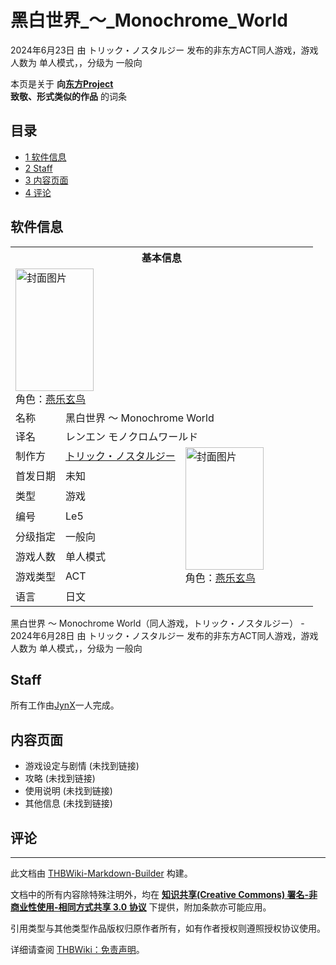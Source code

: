 # 黑白世界_～_Monochrome_World

<!-- source html: G:\repos\THBWiki-Markdown-Builder\THBWikiMarkdown\Temp\main\0\06\ns0%3A%E9%BB%91%E7%99%BD%E4%B8%96%E7%95%8C_%EF%BD%9E_Monochrome_World.html -->

2024年6月23日 由 トリック・ノスタルジー  发布的非东方ACT同人游戏，游戏人数为 单人模式，，分级为 一般向

本页是关于 **向[东方Project](./东方Project.md)  
致敬、形式类似的作品** 的词条

## 目录

- [1 软件信息](#软件信息)
- [2 Staff](#Staff)
- [3 内容页面](#内容页面)
- [4 评论](#评论)





## 软件信息
<table><tbody><tr><th colspan="3">基本信息</th></tr><tr><td class="cover-artwork-mobile" colspan="2"><a href="./文件-黑白世界_～_Monochrome_World封面.jpg.md" class="image" title="封面图片"><img alt="封面图片" src="https://upload.thwiki.cc/thumb/2/2c/%E9%BB%91%E7%99%BD%E4%B8%96%E7%95%8C_%EF%BD%9E_Monochrome_World%E5%B0%81%E9%9D%A2.jpg/125px-%E9%BB%91%E7%99%BD%E4%B8%96%E7%95%8C_%EF%BD%9E_Monochrome_World%E5%B0%81%E9%9D%A2.jpg" decoding="async" loading="lazy" width="125" height="196" srcset="https://upload.thwiki.cc/thumb/2/2c/%E9%BB%91%E7%99%BD%E4%B8%96%E7%95%8C_%EF%BD%9E_Monochrome_World%E5%B0%81%E9%9D%A2.jpg/188px-%E9%BB%91%E7%99%BD%E4%B8%96%E7%95%8C_%EF%BD%9E_Monochrome_World%E5%B0%81%E9%9D%A2.jpg 1.5x, https://upload.thwiki.cc/thumb/2/2c/%E9%BB%91%E7%99%BD%E4%B8%96%E7%95%8C_%EF%BD%9E_Monochrome_World%E5%B0%81%E9%9D%A2.jpg/251px-%E9%BB%91%E7%99%BD%E4%B8%96%E7%95%8C_%EF%BD%9E_Monochrome_World%E5%B0%81%E9%9D%A2.jpg 2x" data-file-width="384" data-file-height="600"></a><div class="cover-char">角色：<a href="./燕乐玄鸟.md" title="燕乐玄鸟">燕乐玄鸟</a></div></td>
</tr><tr><td class="label">名称</td><td colspan="2"> 黑白世界 ～ Monochrome World </td></tr><tr><td class="label">译名</td><td colspan="2"> レンエン モノクロムワールド </td></tr><tr><td class="label">制作方</td><td><a href="./トリック・ノスタルジー.md" title="トリック・ノスタルジー">トリック・ノスタルジー</a></td><td class="cover-artwork" rowspan="7" style="min-width:196px;"><a href="./文件-黑白世界_～_Monochrome_World封面.jpg.md" class="image" title="封面图片"><img alt="封面图片" src="https://upload.thwiki.cc/thumb/2/2c/%E9%BB%91%E7%99%BD%E4%B8%96%E7%95%8C_%EF%BD%9E_Monochrome_World%E5%B0%81%E9%9D%A2.jpg/125px-%E9%BB%91%E7%99%BD%E4%B8%96%E7%95%8C_%EF%BD%9E_Monochrome_World%E5%B0%81%E9%9D%A2.jpg" decoding="async" loading="lazy" width="125" height="196" srcset="https://upload.thwiki.cc/thumb/2/2c/%E9%BB%91%E7%99%BD%E4%B8%96%E7%95%8C_%EF%BD%9E_Monochrome_World%E5%B0%81%E9%9D%A2.jpg/188px-%E9%BB%91%E7%99%BD%E4%B8%96%E7%95%8C_%EF%BD%9E_Monochrome_World%E5%B0%81%E9%9D%A2.jpg 1.5x, https://upload.thwiki.cc/thumb/2/2c/%E9%BB%91%E7%99%BD%E4%B8%96%E7%95%8C_%EF%BD%9E_Monochrome_World%E5%B0%81%E9%9D%A2.jpg/251px-%E9%BB%91%E7%99%BD%E4%B8%96%E7%95%8C_%EF%BD%9E_Monochrome_World%E5%B0%81%E9%9D%A2.jpg 2x" data-file-width="384" data-file-height="600"></a><div class="cover-char">角色：<a href="./燕乐玄鸟.md" title="燕乐玄鸟">燕乐玄鸟</a></div></td>
</tr><tr><td class="label">首发日期</td><td>未知</td></tr><tr><td class="label">类型</td><td>游戏</td></tr><tr><td class="label">编号</td><td>Le5</td></tr><tr><td class="label">分级指定</td><td>一般向</td></tr><tr><td class="label">游戏人数</td><td>单人模式</td></tr><tr><td class="label">游戏类型</td><td>ACT</td></tr><tr><td class="label">语言</td><td>日文</td></tr></tbody></table>

黑白世界 ～ Monochrome World（同人游戏，トリック・ノスタルジー） - 2024年6月28日 由 トリック・ノスタルジー  发布的非东方ACT同人游戏，游戏人数为 单人模式，，分级为 一般向

## Staff
  
所有工作由[JynX](./JynX.md)一人完成。
  


## 内容页面
- 游戏设定与剧情 (未找到链接)
- 攻略 (未找到链接)
- 使用说明 (未找到链接)
- 其他信息 (未找到链接)


## 评论




---

此文档由 [THBWiki-Markdown-Builder](https://github.com/Delsin-Yu/THBWiki-Markdown-Builder) 构建。

文档中的所有内容除特殊注明外，均在 [**知识共享(Creative Commons) 署名-非商业性使用-相同方式共享 3.0 协议**](https://creativecommons.org/licenses/by-sa/3.0/deed.zh-hans) 下提供，附加条款亦可能应用。

引用类型与其他类型作品版权归原作者所有，如有作者授权则遵照授权协议使用。

详细请查阅 [THBWiki：免责声明](https://thbwiki.cc/THBWiki:%E5%85%8D%E8%B4%A3%E5%A3%B0%E6%98%8E)。

